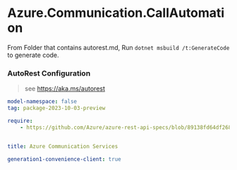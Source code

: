 # Azure.Communication.CallAutomation

From Folder that contains autorest.md, Run `dotnet msbuild /t:GenerateCode` to generate code.

### AutoRest Configuration
> see https://aka.ms/autorest

```yaml
model-namespace: false
tag: package-2023-10-03-preview

require:
    - https://github.com/Azure/azure-rest-api-specs/blob/89138fd64df2683ee9b66c35b884f4bbecc9b54b/specification/communication/data-plane/CallAutomation/readme.md


title: Azure Communication Services

generation1-convenience-client: true
```
